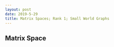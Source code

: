 ```yaml
---
layout: post
date: 2019-5-29
title: Matrix Spaces; Rank 1; Small World Graphs
---
```


## Matrix Space

